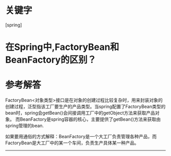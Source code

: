 # 关键字

 \[spring\]

# 在Spring中,FactoryBean和BeanFactory的区别？


# 参考解答

FactoryBean<对象类型>接口是在对象的创建过程比较复杂时，用来封装对象的创建过程，泛型指该工厂要生产的产品类型。当spring配置了FactoryBean类型的bean时，spring会getBean()会间接调用工厂中的getObject方法来获取产品对象。
而BeanFactory是spring容器的核心，主要提供了getBean()方法来获取由spring管理的bean.

如果要用通俗的方式解释：BeanFactory是一个大工厂负责管理各种产品，而FactoryBean是大工厂中的某一个车间，负责生产具体某一种产品。



---
